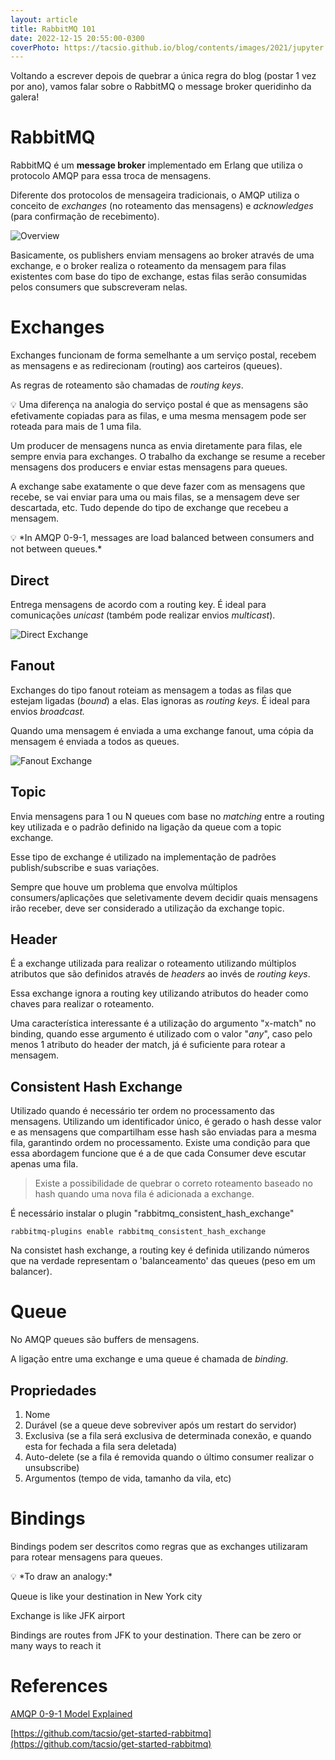 ```yaml
---
layout: article
title: RabbitMQ 101
date: 2022-12-15 20:55:00-0300
coverPhoto: https://tacsio.github.io/blog/contents/images/2021/jupyter.png
---
```


Voltando a escrever depois de quebrar a única regra do blog (postar 1 vez por ano), vamos falar sobre o RabbitMQ o message broker queridinho da galera!


# RabbitMQ

RabbitMQ é um **message broker** implementado em Erlang que utiliza o protocolo AMQP para essa troca de mensagens.

Diferente dos protocolos de mensageira tradicionais, o AMQP utiliza o conceito de *exchanges* (no roteamento das mensagens) e *acknowledges* (para confirmação de recebimento).

![Overview](https://tacsio.github.io/blog/contents/images/2022/rabbit-overview.png)

Basicamente, os publishers enviam mensagens ao broker através de uma exchange, e o broker realiza o roteamento da mensagem para filas existentes com base do tipo de exchange, estas filas serão consumidas pelos consumers que subscreveram nelas. 

# Exchanges

Exchanges funcionam de forma semelhante a um serviço postal, recebem as mensagens e as redirecionam (routing) aos carteiros (queues). 

As regras de roteamento são chamadas de *routing keys*.

<aside>
💡 Uma diferença na analogia do serviço postal é que as mensagens são efetivamente copiadas para as filas, e uma mesma mensagem pode ser roteada para mais de 1 uma fila.

</aside>

Um producer de mensagens nunca as envia diretamente para filas, ele sempre envia para exchanges. O trabalho da exchange se resume a receber mensagens dos producers e enviar estas mensagens para queues. 

A exchange sabe exatamente o que deve fazer com as mensagens que recebe, se vai enviar para uma ou mais filas, se a mensagem deve ser descartada, etc. Tudo depende do tipo de exchange que recebeu a mensagem.

<aside>
💡 *In AMQP 0-9-1, messages are load balanced between consumers and not between queues.*

</aside>

## Direct

Entrega mensagens de acordo com a routing key. É ideal para comunicações *unicast* (também pode realizar envios *multicast*).

![Direct Exchange](https://tacsio.github.io/blog/contents/images/2022/rabbit-direct.png)

## Fanout

Exchanges do tipo fanout roteiam as mensagem a todas as filas que estejam ligadas (*bound*) a elas. Elas ignoras as *routing keys.* É ideal para envios *broadcast.* 

Quando uma mensagem é enviada a uma exchange fanout, uma cópia da mensagem é enviada a todos as queues.

![Fanout Exchange](https://tacsio.github.io/blog/contents/images/2022/rabbit-fanout.png)

## Topic

Envia mensagens para 1 ou N queues com base no *matching* entre a routing key utilizada e o padrão definido na ligação da queue com a topic exchange.

Esse tipo de exchange é utilizado na implementação de padrões publish/subscribe e suas variações. 

Sempre que houve um problema que envolva múltiplos consumers/aplicações que seletivamente devem decidir quais mensagens irão receber, deve ser considerado a utilização da exchange topic.

## Header

É a exchange utilizada para realizar o roteamento utilizando múltiplos atributos que são definidos através de *headers* ao invés de *routing keys*.

Essa exchange ignora a routing key utilizando atributos do header como chaves para realizar o roteamento.

Uma característica interessante é a utilização do argumento "x-match" no binding, quando esse argumento é utilizado com o valor "*any*", caso pelo menos 1 atributo do header der match, já é suficiente para rotear a mensagem.

## Consistent Hash Exchange

Utilizado quando é necessário ter ordem no processamento das mensagens. Utilizando um identificador único, é gerado o hash desse valor e as mensagens que compartilham esse hash são enviadas para a mesma fila, garantindo ordem no processamento. Existe uma condição para que essa abordagem funcione que é a de que cada Consumer deve escutar apenas uma fila.

> Existe a possibilidade de quebrar o correto roteamento baseado no hash quando uma nova fila é adicionada a exchange.
> 

É necessário instalar o plugin "rabbitmq_consistent_hash_exchange"

`rabbitmq-plugins enable rabbitmq_consistent_hash_exchange`

Na consistet hash exchange, a routing key é definida utilizando números que na verdade representam o 'balanceamento' das queues (peso em um balancer).

# Queue

No AMQP queues são buffers de mensagens.

A ligação entre uma exchange e uma queue é chamada de *binding*.

## Propriedades

1. Nome
2. Durável (se a queue deve sobreviver após um restart do servidor)
3. Exclusiva (se a fila será exclusiva de determinada conexão, e quando esta for fechada a fila sera deletada)
4. Auto-delete (se a fila é removida quando o último consumer realizar o unsubscribe)
5. Argumentos (tempo de vida, tamanho da vila, etc)

# Bindings

Bindings podem ser descritos como regras que as exchanges utilizaram para rotear mensagens para queues.

<aside>
💡 *To draw an analogy:*

Queue is like your destination in New York city

Exchange is like JFK airport

Bindings are routes from JFK to your destination. There can be zero or many ways to reach it

</aside>

# References

[AMQP 0-9-1 Model Explained](https://www.rabbitmq.com/tutorials/amqp-concepts.html)

[https://github.com/tacsio/get-started-rabbitmq](https://github.com/tacsio/get-started-rabbitmq)